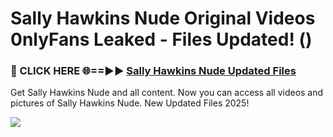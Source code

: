 # Sally Hawkins Nude Original Videos 0nlyFans Leaked - Files Updated! ()

<h3>🔴 CLICK HERE 🌐==►► <a href="https://tinyurl.com/2p9ay9w9" rel="nofollow">Sally Hawkins Nude Updated Files</a></h3>

Get Sally Hawkins Nude and all content. Now you can access all videos and pictures of Sally Hawkins Nude. New Updated Files 2025!

[![](https://i.imgur.com/KQgVmj3.gif)](https://tinyurl.com/2p9ay9w9)
